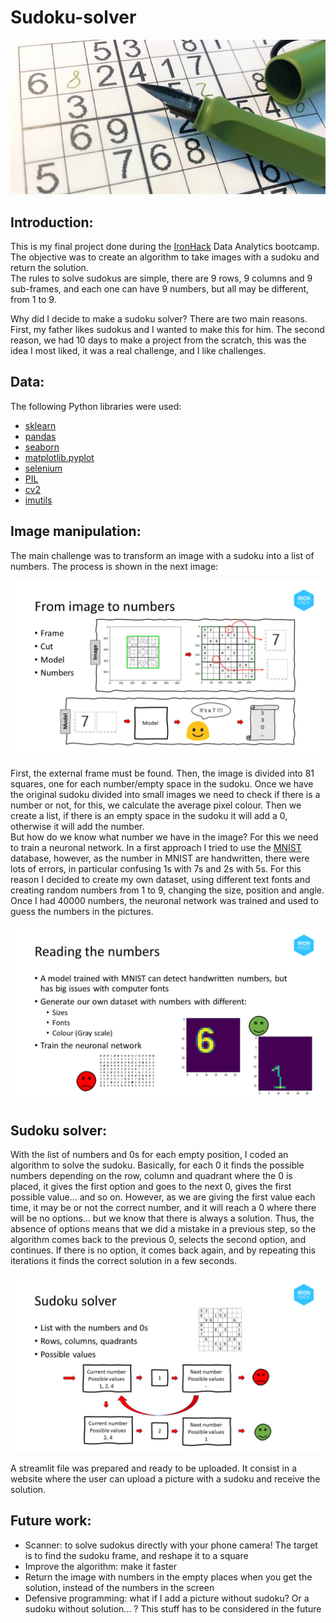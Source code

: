 # Sudoku-solver

![Head](https://github.com/antoniogarciagiron/Sudoku-solver/blob/main/Images/Cabecera.jpg)


## Introduction:

This is my final project done during the [IronHack](https://www.ironhack.com/en) Data Analytics bootcamp.  
The objective was to create an algorithm to take images with a sudoku and return the solution.  
The rules to solve sudokus are simple, there are 9 rows, 9 columns and 9 sub-frames, and each one can have 9 numbers, but all may be different, from 1 to 9.  

Why did I decide to make a sudoku solver? There are two main reasons. First, my father likes sudokus and I wanted to make this for him. The second reason, we had 10 days to make a project from the scratch, this was the idea I most liked, it was a real challenge, and I like challenges.


## Data: 

The following Python libraries were used:
- [sklearn](https://scikit-learn.org/stable/)
- [pandas](https://pandas.pydata.org/docs/user_guide/index.html)
- [seaborn](https://seaborn.pydata.org/index.html)
- [matplotlib.pyplot](https://matplotlib.org/stable/contents.html)
- [selenium](https://www.selenium.dev/documentation/en/)
- [PIL](https://pillow.readthedocs.io/en/stable/)
- [cv2](https://docs.opencv.org/master/)
- [imutils](https://pypi.org/project/imutils/)


## Image manipulation: 

The main challenge was to transform an image with a sudoku into a list of numbers. 
The process is shown in the next image:

![pic1](https://github.com/antoniogarciagiron/Sudoku-solver/blob/main/Images/Diapositiva3.PNG)  

First, the external frame must be found. Then, the image is divided into 81 squares, one for each number/empty space in the sudoku. Once we have the original sudoku divided into small images we need to check if there is a number or not, for this, we calculate the average pixel colour. Then we create a list, if there is an empty space in the sudoku it will add a 0, otherwise it will add the number.  
But how do we know what number we have in the image? For this we need to train a neuronal network. In a first approach I tried to use the [MNIST](https://en.wikipedia.org/wiki/MNIST_database) database, however, as the number in MNIST are handwritten, there were lots of errors, in particular confusing 1s with 7s and 2s with 5s. For this reason I decided to create my own dataset, using different text fonts and creating random numbers from 1 to 9, changing the size, position and angle. Once I had 40000 numbers, the neuronal network was trained and used to guess the numbers in the pictures.

![pic2](https://github.com/antoniogarciagiron/Sudoku-solver/blob/main/Images/Diapositiva4.PNG)


## Sudoku solver: 

With the list of numbers and 0s for each empty position, I coded an algorithm to solve the sudoku. Basically, for each 0 it finds the possible numbers depending on the row, column and quadrant where the 0 is placed, it gives the first option and goes to the next 0, gives the first possible value... and so on. However, as we are giving the first value each time, it may be or not the correct number, and it will reach a 0 where there will be no options... but we know that there is always a solution. Thus, the absence of options means that we did a mistake in a previous step, so the algorithm comes back to the previous 0, selects the second option, and continues. If there is no option, it comes back again, and by repeating this iterations it finds the correct solution in a few seconds.

![pic3](https://github.com/antoniogarciagiron/Sudoku-solver/blob/main/Images/Diapositiva6.PNG)

A streamlit file was prepared and ready to be uploaded. It consist in a website where the user can upload a picture with a sudoku and receive the solution.


## Future work:

- Scanner: to solve sudokus directly with your phone camera! The target is to find the sudoku frame, and reshape it to a square
- Improve the algorithm: make it faster
- Return the image with numbers in the empty places when you get the solution, instead of the numbers in the screen
- Defensive programming: what if I add a picture without sudoku? Or a sudoku without solution… ? This stuff has to be considered in the future
